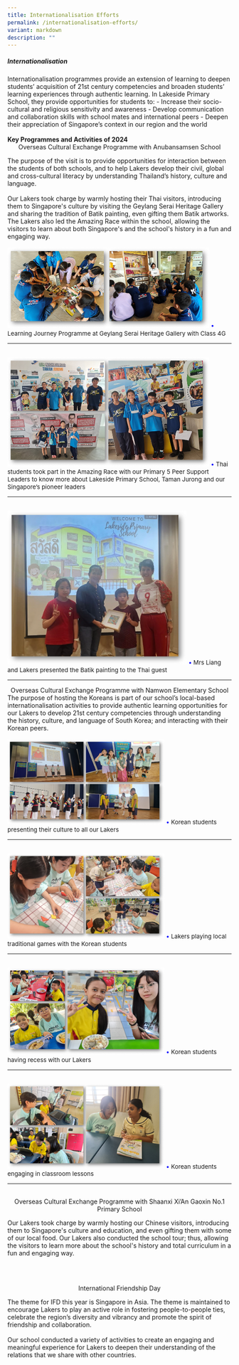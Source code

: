 ```yaml
---
title: Internationalisation Efforts
permalink: /internationalisation-efforts/
variant: markdown
description: ""
---
```

<h5>Internationalisation</h5>
Internationalisation programmes provide an extension of learning to deepen students’ acquisition of 21st century competencies and broaden students’ learning experiences through authentic learning. 
In Lakeside Primary School, they provide opportunities for students to: 
-	Increase their socio-cultural and religious sensitivity and awareness
-	Develop communication and collaboration skills with school mates and international peers
-	Deepen their appreciation of Singapore’s context in our region and the world
<br><br>
<b>Key Programmes and Activities of 2024</b><br>
<center>Overseas Cultural Exchange Programme with Anubansamsen School</center>

The purpose of the visit is to provide opportunities for interaction between the students of both schools, and to help Lakers develop their civil, global and cross-cultural literacy by understanding Thailand’s history, culture and language.
<br><br>
Our Lakers took charge by warmly hosting their Thai visitors, introducing them to Singapore's culture by visiting the Geylang Serai Heritage Gallery and sharing the tradition of Batik painting, even gifting them Batik artworks. The Lakers also led the Amazing Race within the school, allowing the visitors to learn about both Singapore's and the school's history in a fun and engaging way.
<br><br>
<img src="/images/Department/17INT/THAI2024_1.png" style="width: 90%; height: 90%;">
<span style="font-size:10pt;">
<span style="color:blue;">•</span> Learning Journey Programme at Geylang Serai Heritage Gallery with Class 4G</span>
<hr><br>
<img src="/images/Department/17INT/THAI2024_2.png" style="width: 90%; height: 90%;">
<span style="font-size:10pt;">
<span style="color:blue;">•</span> Thai students took part in the Amazing Race with our Primary 5 Peer Support Leaders to know more about Lakeside Primary School, Taman Jurong and our Singapore’s pioneer leaders</span>
<hr><br>
<img src="/images/Department/17INT/THAI2024_3.png" style="width: 80%; height: 80%;">
<span style="font-size:10pt;">
<span style="color:blue;">•</span> Mrs Liang and Lakers presented the Batik painting to the Thai guest</span><hr>
<center>Overseas Cultural Exchange Programme with Namwon Elementary School</center>
The purpose of hosting the Koreans is part of our school’s local-based internationalisation activities to provide authentic learning opportunities for our Lakers to develop 21st century competencies through understanding the history, culture, and language of South Korea; and interacting with their Korean peers.
<br><br>
<img src="/images/Department/17INT/SK2024_1.png" style="width: 70%; height: 70%;">
<span style="font-size:10pt;">
<span style="color:blue;">•</span> Korean students presenting their culture to all our Lakers</span>
<hr><br>
<img src="/images/Department/17INT/SK2024_2.png" style="width: 70%; height: 70%;">
<span style="font-size:10pt;">
<span style="color:blue;">•</span> Lakers playing local traditional games with the Korean students</span>
<hr><br>
<img src="/images/Department/17INT/SK2024_3.png" style="width: 70%; height: 70%;">
<span style="font-size:10pt;">
<span style="color:blue;">•</span> Korean students having recess with our Lakers</span>
<hr><br>
<img src="/images/Department/17INT/SK2024_4.png" style="width: 70%; height: 70%;">
<span style="font-size:10pt;">
<span style="color:blue;">•</span> Korean students engaging in classroom lessons</span>
<hr><br>
<center>Overseas Cultural Exchange Programme with Shaanxi Xi’An Gaoxin No.1 Primary School</center>

Our Lakers took charge by warmly hosting our Chinese visitors, introducing them to Singapore's culture and education, and even gifting them with some of our local food. Our Lakers also conducted the school tour; thus, allowing the visitors to learn more about the school's history and total curriculum in a fun and engaging way.

<br><br>

<center>International Friendship Day</center>

The theme for IFD this year is Singapore in Asia. The theme is maintained to encourage Lakers to play an active role in fostering people-to-people ties, celebrate the region’s diversity and vibrancy and promote the spirit of friendship and collaboration.
<br><br>
Our school conducted a variety of activities to create an engaging and meaningful experience for Lakers to deepen their understanding of the relations that we share with other countries.